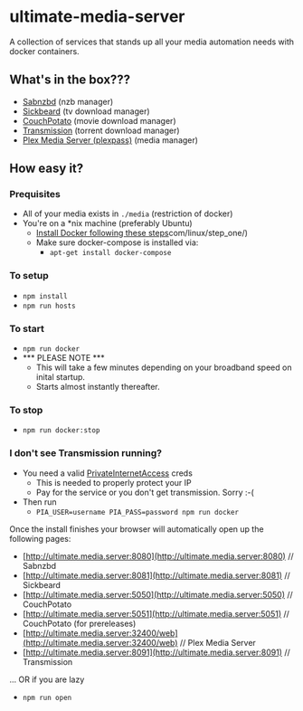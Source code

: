 # ultimate-media-server
A collection of services that stands up all your media automation needs with docker containers.

## What's in the box???
* [Sabnzbd](http://sabnzbd.org) (nzb manager)
* [Sickbeard](http://sickbeard.com) (tv download manager)
* [CouchPotato](https://couchpota.to) (movie download manager)
* [Transmission](https://transmissionbt.com) (torrent download manager)
* [Plex Media Server (plexpass)](https://plex.tv) (media manager)

## How easy it?

### Prequisites
* All of your media exists in `./media` (restriction of docker)
* You're on a *nix machine (preferably Ubuntu)
  * [Install Docker following these steps](https://docs.docker.com/linux/step_one/)com/linux/step_one/)
  * Make sure docker-compose is installed via:
    * `apt-get install docker-compose`

### To setup
* `npm install`
* `npm run hosts`

### To start
* `npm run docker`
* *** PLEASE NOTE *** 
  * This will take a few minutes depending on your broadband speed on inital startup. 
  * Starts almost instantly thereafter.

### To stop
* `npm run docker:stop`

### I don't see Transmission running?

* You need a valid [PrivateInternetAccess](https://privateinternetaccess.com) creds 
  * This is needed to properly protect your IP
  * Pay for the service or you don't get transmission. Sorry :-(
* Then run 
  * `PIA_USER=username PIA_PASS=password npm run docker`

Once the install finishes your browser will automatically open up the following pages:

* [http://ultimate.media.server:8080](http://ultimate.media.server:8080) // Sabnzbd
* [http://ultimate.media.server:8081](http://ultimate.media.server:8081) // Sickbeard
* [http://ultimate.media.server:5050](http://ultimate.media.server:5050) // CouchPotato
* [http://ultimate.media.server:5051](http://ultimate.media.server:5051) // CouchPotato (for prereleases)
* [http://ultimate.media.server:32400/web](http://ultimate.media.server:32400/web) // Plex Media Server
* [http://ultimate.media.server:8091](http://ultimate.media.server:8091) // Transmission

... OR if you are lazy
* `npm run open`
